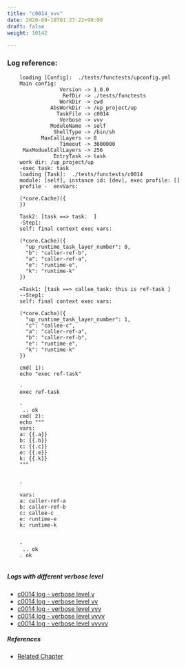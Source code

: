 ```yaml
---
title: "c0014_vvv"
date: 2020-09-18T01:27:22+99:00
draft: false
weight: 10142

---
```


### Log reference: <no value>

```
    loading [Config]:  ./tests/functests/upconfig.yml
    Main config:
                 Version -> 1.0.0
                  RefDir -> ./tests/functests
                 WorkDir -> cwd
              AbsWorkDir -> /up_project/up
                TaskFile -> c0014
                 Verbose -> vvv
              ModuleName -> self
               ShellType -> /bin/sh
           MaxCallLayers -> 8
                 Timeout -> 3600000
     MaxModuelCallLayers -> 256
               EntryTask -> task
    work dir: /up_project/up
    -exec task: task
    loading [Task]:  ./tests/functests/c0014
    module: [self], instance id: [dev], exec profile: []
    profile -  envVars:
    
    (*core.Cache)({
    })
    
    Task2: [task ==> task:  ]
    -Step1:
    self: final context exec vars:
    
    (*core.Cache)({
      "up_runtime_task_layer_number": 0,
      "b": "caller-ref-b",
      "a": "caller-ref-a",
      "e": "runtime-e",
      "k": "runtime-k"
    })
    
    =Task1: [task ==> callee_task: this is ref-task ]
    --Step1:
    self: final context exec vars:
    
    (*core.Cache)({
      "up_runtime_task_layer_number": 1,
      "c": "callee-c",
      "a": "caller-ref-a",
      "b": "caller-ref-b",
      "e": "runtime-e",
      "k": "runtime-k"
    })
    
    cmd( 1):
    echo "exec ref-task"
    
    -
    exec ref-task
    
    -
     .. ok
    cmd( 2):
    echo """
    vars:
    a: {{.a}}
    b: {{.b}}
    c: {{.c}}
    e: {{.e}}
    k: {{.k}}
    """
    
    
    -
    
    vars:
    a: caller-ref-a
    b: caller-ref-b
    c: callee-c
    e: runtime-e
    k: runtime-k
    
    
    -
     .. ok
    . ok
    
```

##### Logs with different verbose level
* [c0014 log - verbose level v](../../logs/c0014_v)
* [c0014 log - verbose level vv](../../logs/c0014_vv)
* [c0014 log - verbose level vvv](../../logs/c0014_vvv)
* [c0014 log - verbose level vvvv](../../logs/c0014_vvvv)
* [c0014 log - verbose level vvvvv](../../logs/c0014_vvvvv)

##### References
* [Related Chapter](../../vars/c0014)
